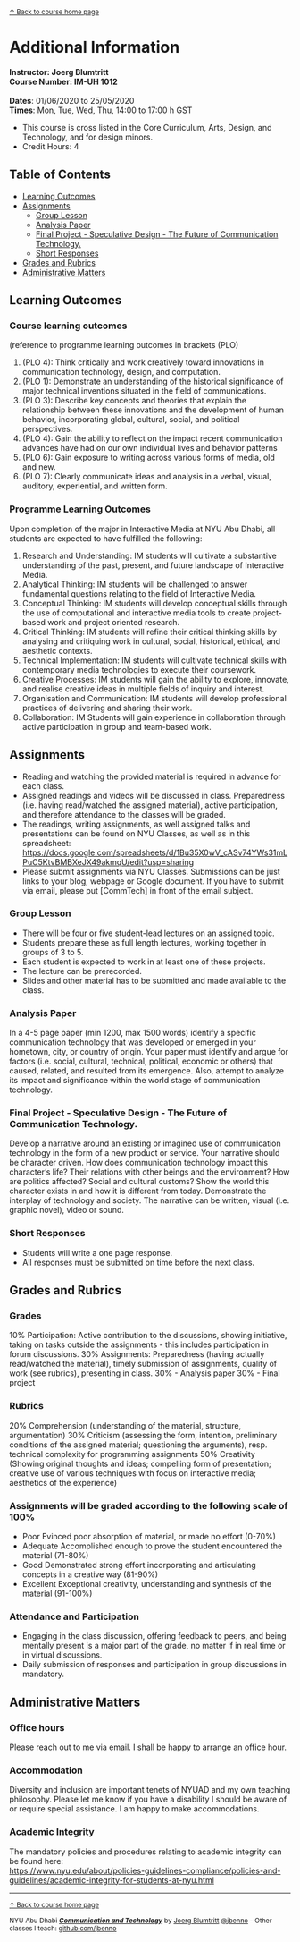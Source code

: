 <sup>[&uarr; Back to course home page](/README.md)</sup> 

# Additional Information

**Instructor: Joerg Blumtritt**  
**Course Number: IM-UH 1012**  
\
**Dates**: 01/06/2020 to 25/05/2020  
**Times**: Mon, Tue, Wed, Thu, 14:00 to 17:00 h GST  

- This course is cross listed in the Core Curriculum, Arts, Design, and Technology, and for design minors.  
- Credit Hours: 4  

## Table of Contents
- [Learning Outcomes](#learning-outcomes)
- [Assignments](#assignments)
  * [Group Lesson](#group-lesson)
  * [Analysis Paper](#analysis-paper)
  * [Final Project - Speculative Design - The Future of Communication Technology.](#final-project---speculative-design---the-future-of-communication-technology)
  * [Short Responses](#short-responses)
- [Grades and Rubrics](#grades-and-rubrics)
- [Administrative Matters](#administrative-matters)

## Learning Outcomes
### Course learning outcomes
(reference to programme learning outcomes in brackets (PLO)

1. (PLO 4): Think critically and work creatively toward innovations in communication technology, design, and computation.
2. (PLO 1): Demonstrate an understanding of the historical significance of major technical inventions situated in the field of communications.
3. (PLO 3): Describe key concepts and theories that explain the relationship between these innovations and the development of human behavior, incorporating global, cultural, social, and political perspectives.
4. (PLO 4): Gain the ability to reflect on the impact recent communication advances have had on our own individual lives and behavior patterns
5. (PLO 6): Gain exposure to writing across various forms of media, old and new.
6. (PLO 7): Clearly communicate ideas and analysis in a verbal, visual, auditory, experiential, and written form.

### Programme Learning Outcomes
Upon completion of the major in Interactive Media at NYU Abu Dhabi, all students are expected to have fulfilled the following:
1. Research and Understanding: IM students will cultivate a substantive understanding of the past, present, and future landscape of Interactive Media.
2. Analytical Thinking: IM students will be challenged to answer fundamental questions relating to the field of Interactive Media.
3. Conceptual Thinking: IM students will develop conceptual skills through the use of computational and interactive media tools to create project-based work and project oriented research.
4. Critical Thinking: IM students will refine their critical thinking skills by analysing and critiquing work in cultural, social, historical, ethical, and aesthetic contexts.
5. Technical Implementation: IM students will cultivate technical skills with contemporary media technologies to execute their coursework.
6. Creative Processes: IM students will gain the ability to explore, innovate, and realise creative ideas in multiple fields of inquiry and interest.
7. Organisation and Communication: IM students will develop professional practices of delivering and sharing their work.
8. Collaboration: IM Students will gain experience in collaboration through active participation in group and team-based work.
## Assignments
- Reading and watching the provided material is required in advance for each class.
- Assigned readings and videos will be discussed in class. Preparedness (i.e. having read/watched the assigned material), active participation, and therefore attendance to the classes will be graded.
- The readings, writing assignments, as well assigned talks and presentations can be found on NYU Classes, as well as in this spreadsheet: https://docs.google.com/spreadsheets/d/1Bu35X0wV_cASv74YWs31mLPuC5KtvBMBXeJX49akmqU/edit?usp=sharing
- Please submit assignments via NYU Classes. Submissions can be just links to your blog, webpage or Google document. If you have to submit via email, please put [CommTech] in front of the email subject. 

### Group Lesson
- There will be four or five student-lead lectures on an assigned topic.
- Students prepare these as full length lectures, working together in groups of 3 to 5.
- Each student is expected to work in at least one of these projects.
- The lecture can be prerecorded.
- Slides and other material has to be submitted and made available to the class.

### Analysis Paper
In a 4-5 page paper (min 1200, max 1500 words) identify a specific communication technology that was developed or emerged in your hometown, city, or country of origin. Your paper must identify and argue for factors (i.e. social, cultural, technical, political, economic or others) that caused, related, and resulted from its emergence. Also, attempt to analyze its impact and significance within the world stage of communication technology.

### Final Project - Speculative Design - The Future of Communication Technology.
Develop a narrative around an existing or imagined use of communication technology in the form of a new product or service. Your narrative should be character driven. How does communication technology impact this character’s life? Their relations with other beings and the environment? How are politics affected? Social and cultural customs? Show the world this character exists in and how it is different from today. Demonstrate the interplay of technology and society. The narrative can be written, visual (i.e. graphic novel), video or sound.

### Short Responses
- Students will write a one page response.
- All responses must be submitted on time before the next class.

## Grades and Rubrics
### Grades
10% Participation: Active contribution to the discussions, showing initiative, taking on tasks outside the assignments - this includes participation in forum discussions.
30% Assignments: Preparedness (having actually read/watched the material), timely submission of assignments, quality of work (see rubrics), presenting in class.
30% - Analysis paper
30% - Final project

### Rubrics
20% Comprehension (understanding of the material, structure, argumentation)
30% Criticism (assessing the form, intention, preliminary conditions of the assigned material; questioning the arguments), resp. technical complexity for programming assignments
50% Creativity (Showing original thoughts and ideas; compelling form of presentation; creative use of various techniques with focus on interactive media; aesthetics of the experience)

### Assignments will be graded according to the following scale of 100%
- Poor	Evinced poor absorption of material, or made no effort (0-70%)
- Adequate	Accomplished enough to prove the student encountered the material (71-80%)
- Good	Demonstrated strong effort incorporating and articulating concepts in a creative way (81-90%)
- Excellent	Exceptional creativity, understanding and synthesis of the material (91-100%)

### Attendance and Participation
- Engaging in the class discussion, offering feedback to peers, and being mentally present is a major part of the grade, no matter if in real time or in virtual discussions. 
- Daily submission of responses and participation in group discussions in mandatory.

## Administrative Matters

### Office hours
Please reach out to me via email. I shall be happy to arrange an office hour.

### Accommodation
Diversity and inclusion are important tenets of NYUAD and my own teaching philosophy. Please let me know if you have a disability I should be aware of or require special assistance. I am happy to make accommodations. 

### Academic Integrity
The mandatory policies and procedures relating to academic integrity can be found here:  
https://www.nyu.edu/about/policies-guidelines-compliance/policies-and-guidelines/academic-integrity-for-students-at-nyu.html  

***
<sup>[&uarr; Back to course home page](/README.md)</sup>  
  
<sup>NYU Abu Dhabi ***[Communication and Technology](/README.md)*** by [Joerg Blumtritt](https://jbenno.net) [@jbenno](https://twitter.com/jbenno) - Other classes I teach: [github.com/jbenno](https://github.com/jbenno/teaching/blob/master/README.md)</sup>
